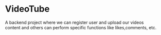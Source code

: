# VideoTube
A backend project where we can register user and upload our videos content and others can perform specific functions like likes,comments, etc.
